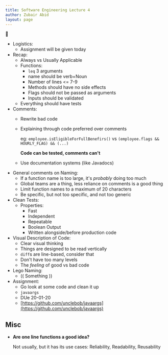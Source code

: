 ```yaml
---
title: Software Engineering Lecture 4 
author: Zubair Abid
layout: page
---
```


🙂

- Logistics:
    - Assignment will be given today
- Recap:
    - Always vs Usually Applicable
    - Functions:
        - `leq` 3 arguments
        - name should be verb+Noun
        - Number of lines <= 7-9
        - Methods should have no side effects
        - Flags should not be passed as arguments
        - Inputs should be validated
    - Everything should have tests
- Comments:
    - Rewrite bad code
    - Explaining through code preferred over comments 
      
        eg: `employee.isEligibleForFullBenefirs()` vs `(employee.flags && HOURLY_FLAG) && (...)`
        
        **Code can be tested, comments can't**
    - Use documentation systems (like Javadocs)
- General comments on Naming:
    - If a function name is too large, it's *probably* doing too much
    - Global teams are a thing, less reliance on comments is a good thing
    - Limit function names to a maximum of 20 characters
    - Be specific, but not too specific, and not too generic
- Clean Tests:
    - Properties:
        - Fast
        - Independent
        - Repeatable
        - Boolean Output
        - Written alongside/before production code
- Visual Description of Code:
    - Clear visual thinking
    - Things are designed to be read vertically
    - `diff`s are line-based, consider that
    - Don't have too many levels
    - The *feeling* of good vs bad code
- Lego Naming:
    - (( Something ))
- Assignment:
    - Go look at some code and clean it up
    - `javaargs`
    - DUe 20-01-20
    - [https://github.com/unclebob/javaargs](https://github.com/unclebob/javaargs)



## Misc

- **Are one line functions a good idea?** 
  
    Not usually, but it has its use cases: Reliability, Readability, Reusability
